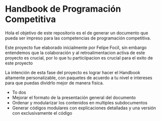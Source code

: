 # Handbook de Programación Competitiva

Hola el objetivo de este repositorio es el de generar un documento que pueda ser impreso para las competencias de programación competitiva.

Este proyecto fue elaborado inicialmente por Felipe Focil, sin embargo entendemos que la colaboración y al retroalimentacion activa de este proyecto es crucial, por lo que tu particiipacion es crucial para el exito de este proyecto

La intención de esta fase del proyecto es lograr hacer el Handbook altamente personalizable, con paquetes de acuerdo a tu nivel e intereses para que puedas dividrlo mejor de manera fisica.

- To dos
-   Mejorar el formato de la presentación general del documento
-   Ordenar y modularizar los contenidos en multiples subdocumentos
-   Generar códigos modulares con explicaciones detalladas y una versión con exclusivamente el código
